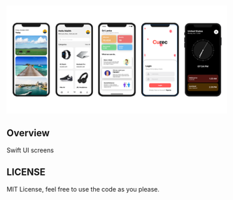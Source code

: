 ![Wallpaper](cover.png)

## Overview

Swift UI screens

## LICENSE

MIT License, feel free to use the code as you please.
